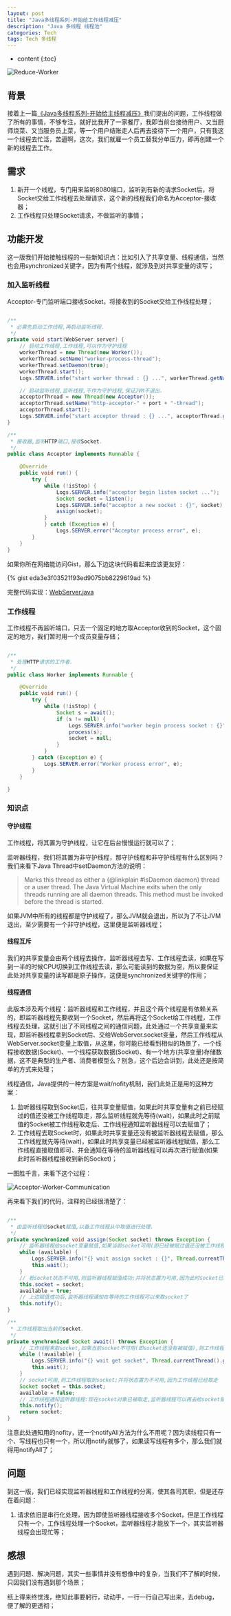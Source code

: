 ```yaml
---
layout: post
title: "Java多线程系列-开始给工作线程减压"
description: "Java 多线程 线程池"
categories: Tech
tags: Tech 多线程
---
```


* content
{:toc}

![Reduce-Worker](/css/pics/2017-11-21-reduce-worker.jpg)

## 背景

接着上一篇[《Java多线程系列-开始给主线程减压》](http://www.longtask.net/2017/11/21/reduce-from-main/)我们提出的问题，工作线程做了所有的事情，不够专注，就好比我开了一家餐厅，我即当前台接待用户、又当厨师烧菜、又当服务员上菜，等一个用户结账走人后再去接待下一个用户，只有我这一个线程去忙活，苦逼啊，这次，我们就雇一个员工替我分单压力，即再创建一个新的线程去工作。

## 需求

1. 新开一个线程，专门用来监听8080端口，监听到有新的请求Socket后，将Socket交给工作线程去处理请求，这个新的线程我们命名为Acceptor-接收器；
2. 工作线程只处理Socket请求，不做监听的事情；

## 功能开发
这一版我们开始接触线程的一些新知识点：比如引入了共享变量、线程通信，当然也会用synchronized关键字，因为有两个线程，就涉及到对共享变量的读写；

### 加入监听线程

Acceptor-专门监听端口接收Socket，将接收到的Socket交给工作线程处理；

```java

/**
 * 必需先启动工作线程,再启动监听线程.
 */
private void start(WebServer server) {
    // 启动工作线程,工作线程,可以作为守护线程
    workerThread = new Thread(new Worker());
    workerThread.setName("worker-process-thread");
    workerThread.setDaemon(true);
    workerThread.start();
    Logs.SERVER.info("start worker thread : {} ...", workerThread.getName());

    // 启动监听线程,监听线程,不作为守护线程,保证JVM不退出.
    acceptorThread = new Thread(new Acceptor());
    acceptorThread.setName("http-acceptor-" + port + "-thread");
    acceptorThread.start();
    Logs.SERVER.info("start acceptor thread : {} ...", acceptorThread.getName());
}

/**
 * 接收器,监听HTTP端口,接收Socket.
 */
public class Acceptor implements Runnable {

    @Override
    public void run() {
        try {
            while (!isStop) {
                Logs.SERVER.info("acceptor begin listen socket ...");
                Socket socket = listen();
                Logs.SERVER.info("acceptor a new socket : {}", socket);
                assign(socket);
            }
            } catch (Exception e) {
                Logs.SERVER.error("Acceptor process error", e);
        }
    }
}

```
如果你所在网络能访问Gist，那么下边这块代码看起来应该更友好：

{% gist eda3e3f03521f93ed9075bb8229619ad %}

完整代码实现：[WebServer.java](https://github.com/studyingsina/concurrency-programming-demo/blob/master/src/main/java/com/studying/concurrency/v3/WebServer.java)

### 工作线程

工作线程不再监听端口，只去一个固定的地方取Acceptor收到的Socket，这个固定的地方，我们暂时用一个成员变量存储；

```java

/**
 * 处理HTTP请求的工作者.
 */
public class Worker implements Runnable {

    @Override
    public void run() {
        try {
            while (!isStop) {
                Socket s = await();
                if (s != null) {
                    Logs.SERVER.info("worker begin process socket : {}", socket);
                    process(s);
                    socket = null;
                }
            }
        } catch (Exception e) {
            Logs.SERVER.error("Worker process error", e);
        }
    }

}

```

### 知识点

#### 守护线程
工作线程，将其置为守护线程，让它在后台慢慢运行就可以了；

监听器线程，我们将其置为非守护线程，那守护线程和非守护线程有什么区别吗？我们来看下Java Thread中setDaemon方法的说明：

> Marks this thread as either a {@linkplain #isDaemon daemon} thread or a user thread. The Java Virtual Machine exits when the only threads running are all daemon threads.
> This method must be invoked before the thread is started.

如果JVM中所有的线程都是守护线程了，那么JVM就会退出，所以为了不让JVM退出，至少需要有一个非守护线程，这里便是监听器线程；

#### 线程互斥

我们的共享变量会由两个线程去操作，监听器线程去写、工作线程去读，如果在写到一半的时候CPU切换到工作线程去读，那么可能读到的数据为空，所以要保证此处对共享变量的读写都是原子操作，这便是synchronized关键字的作用；

#### 线程通信
此版本涉及两个线程：监听器线程和工作线程，并且这个两个线程是有依赖关系的，即监听器线程先要收到一个Socket，然后再将这个Socket给工作线程，工作线程去处理，这就引出了不同线程之间的通信问题，此处通过一个共享变量来实现，即监听器线程拿到Socket后、交给WebServer.socket变量，然后工作线程从WebServer.socket变量上取值，从这里，你可能已经看到相似的场景了，一个线程接收数据(Socket)、一个线程获取数据(Socket)、有一个地方(共享变量)存储数据，这不是典型的生产者、消费者模型么？别急，这个后边会讲到，此处还是按简单的方式来处理；

线程通信，Java提供的一种方案是wait/nofity机制，我们此处正是用的这种方案：

1. 监听器线程取到Socket后，往共享变量赋值，如果此时共享变量有之前已经赋过的值还没被工作线程取走，那么监听线程就先等待(wait)，如果此时之前赋值的Socket被工作线程取走后、工作线程通知监听器线程可以去赋值了；
2. 工作线程去取Socket时，如果此时共享变量还没有被监听器线程去赋值，那么工作线程就先等待(wait)，如果此时共享变量已经被监听器线程赋值，那么工作线程直接取值即可、并会通知在等待的监听器线程可以再次进行赋值(如果此时监听器线程接收到新的Socket)；

一图胜千言，来看下这个过程：

![Acceptor-Worker-Communication](/css/pics/2017-11-22-worker-acceptor-communication.jpg)

再来看下我们的代码，注释的已经很清楚了：

```java

/**
 * 由监听线程给socket赋值,以备工作线程从中取值进行处理.
 */
private synchronized void assign(Socket socket) throws Exception {
    // 监听器线程给socket变量赋值,如果当前socket可用(即已经被赋过值还没被工作线程取走),则监听器线程进行等待
    while (available) {
        Logs.SERVER.info("{} wait assign socket : {}", Thread.currentThread().getName(), socket);
        this.wait();
    }
    // 若socket状态不可用,则监听器线程赋值成功;并将状态置为可用,因为此时socket已经有值,可以让工作线程来取
    this.socket = socket;
    available = true;
    // 上边赋值成功后,监听器线程通知在等待的工作线程可以来取socket了
    this.notify();
}

/**
 * 工作线程取出当前的socket.
 */
private synchronized Socket await() throws Exception {
    // 工作线程来取socket,如果当前socket不可用(即socket还没有被赋值),则工作线程进行等待
    while (!available) {
        Logs.SERVER.info("{} wait get socket", Thread.currentThread().getName());
        this.wait();
    }
    // socket可用,则工作线程取到socket;并将状态置为不可用,因为工作线程已经取走
    Socket socket = this.socket;
    available = false;
    // 工作线程通知监听器线程:现在socket对象已被取走,监听器线程可以再去给socket赋值了
    this.notify();
    return socket;
}

```

注意此处通知用的nofity，还一个notifyAll方法为什么不用呢？因为读线程只有一个、写线程也只有一个，所以用notify就够了，如果读写线程有多个，那么我们就得用notifyAll了；

## 问题

到这一版，我们已经实现监听器线程和工作线程的分离，使其各司其职，但是还存在着问题：

1. 请求依旧是串行化处理，因为即使监听器线程接收多个Socket，但是工作线程只有一个，工作线程处理一个Socket，监听器线程才能放下一个，其实监听器线程会出现忙等；

## 感想

遇到问题、解决问题，其实一些事情并没有想像中的复杂，当我们不了解的时候，只因我们没有遇到那个场景；

纸上得来终觉浅，绝知此事要躬行，动动手，一行一行自己写出来，去debug，便了解的更透彻；
